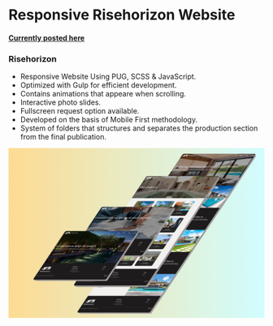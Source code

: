 # Responsive Risehorizon Website
#### [Currently posted here](https://bryan56gm.github.io/risehorizon/)
### Risehorizon

- Responsive Website Using PUG, SCSS & JavaScript.
- Optimized with Gulp for efficient development.
- Contains animations that appeare when scrolling.
- Interactive photo slides.
- Fullscreen request option available.
- Developed on the basis of Mobile First methodology.
- System of folders that structures and separates the production section from the final publication.

![Risehorizon](https://raw.githubusercontent.com/bryan56gm/risehorizon/main/preview.jpg)
